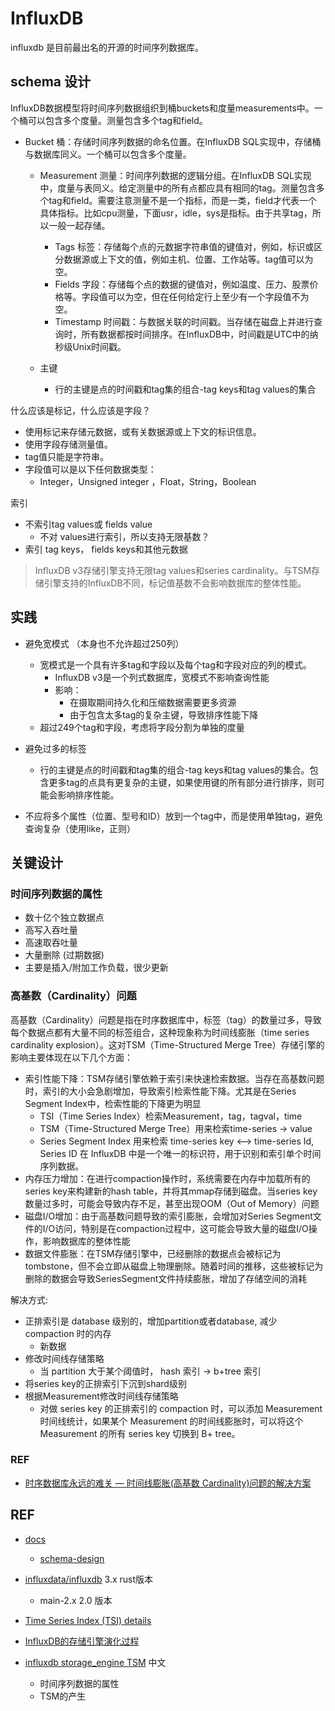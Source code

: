 # InfluxDB

influxdb 是目前最出名的开源的时间序列数据库。

## schema 设计

InfluxDB数据模型将时间序列数据组织到桶buckets和度量measurements中。一个桶可以包含多个度量。测量包含多个tag和field。

- Bucket 桶：存储时间序列数据的命名位置。在InfluxDB SQL实现中，存储桶与数据库同义。一个桶可以包含多个度量。
    - Measurement 测量：时间序列数据的逻辑分组。在InfluxDB SQL实现中，度量与表同义。给定测量中的所有点都应具有相同的tag。测量包含多个tag和field。需要注意测量不是一个指标，而是一类，field才代表一个具体指标。比如cpu测量，下面usr，idle，sys是指标。由于共享tag，所以一般一起存储。
        - Tags 标签：存储每个点的元数据字符串值的键值对，例如，标识或区分数据源或上下文的值，例如主机、位置、工作站等。tag值可以为空。
        - Fields 字段：存储每个点的数据的键值对，例如温度、压力、股票价格等。字段值可以为空，但在任何给定行上至少有一个字段值不为空。
        - Timestamp 时间戳：与数据关联的时间戳。当存储在磁盘上并进行查询时，所有数据都按时间排序。在InfluxDB中，时间戳是UTC中的纳秒级Unix时间戳。


    - 主键
      - 行的主键是点的时间戳和tag集的组合-tag keys和tag values的集合

什么应该是标记，什么应该是字段？
- 使用标记来存储元数据，或有关数据源或上下文的标识信息。
- 使用字段存储测量值。
- tag值只能是字符串。
- 字段值可以是以下任何数据类型：
  - Integer，Unsigned integer ，Float，String，Boolean


索引
- 不索引tag values或 fields value
  - 不对 values进行索引，所以支持无限基数？
- 索引 tag keys， fields keys和其他元数据

> InfluxDB v3存储引擎支持无限tag values和series cardinality。与TSM存储引擎支持的InfluxDB不同，标记值基数不会影响数据库的整体性能。



## 实践

- 避免宽模式 （本身也不允许超过250列）
  - 宽模式是一个具有许多tag和字段以及每个tag和字段对应的列的模式。
    - InfluxDB v3是一个列式数据库，宽模式不影响查询性能
    - 影响：
      - 在摄取期间持久化和压缩数据需要更多资源
      - 由于包含太多tag的复杂主键，导致排序性能下降
  - 超过249个tag和字段，考虑将字段分割为单独的度量

- 避免过多的标签
  - 行的主键是点的时间戳和tag集的组合-tag keys和tag values的集合。包含更多tag的点具有更复杂的主键，如果使用键的所有部分进行排序，则可能会影响排序性能。

-  不应将多个属性（位置、型号和ID）放到一个tag中，而是使用单独tag，避免查询复杂（使用like，正则）

## 关键设计

###  时间序列数据的属性

- 数十亿个独立数据点
- 高写入吞吐量
- 高速取吞吐量
- 大量删除 (过期数据)
- 主要是插入/附加工作负载，很少更新

### 高基数（Cardinality）问题
高基数（Cardinality）问题是指在时序数据库中，标签（tag）的数量过多，导致每个数据点都有大量不同的标签组合，这种现象称为时间线膨胀（time series cardinality explosion）。这对TSM（Time-Structured Merge Tree）存储引擎的影响主要体现在以下几个方面：

- 索引性能下降：TSM存储引擎依赖于索引来快速检索数据。当存在高基数问题时，索引的大小会急剧增加，导致索引检索性能下降。尤其是在Series Segment Index中，检索性能的下降更为明显
  - TSI（Time Series Index）检索Measurement，tag，tagval，time
  - TSM（Time-Structured Merge Tree）用来检索time-series -> value
  - Series Segment Index 用来检索 time-series key <–> time-series Id, Series ID 在 InfluxDB 中是一个唯一的标识符，用于识别和索引单个时间序列数据。
- 内存压力增加：在进行compaction操作时，系统需要在内存中加载所有的series key来构建新的hash table，并将其mmap存储到磁盘。当series key数量过多时，可能会导致内存不足，甚至出现OOM（Out of Memory）问题
- 磁盘I/O增加：由于高基数问题导致的索引膨胀，会增加对Series Segment文件的I/O访问，特别是在compaction过程中，这可能会导致大量的磁盘I/O操作，影响数据库的整体性能
- 数据文件膨胀：在TSM存储引擎中，已经删除的数据点会被标记为tombstone，但不会立即从磁盘上物理删除。随着时间的推移，这些被标记为删除的数据会导致SeriesSegment文件持续膨胀，增加了存储空间的消耗


解决方式:
- 正排索引是 database 级别的，增加partition或者database, 减少 compaction 时的内存
  - 新数据
- 修改时间线存储策略
  - 当 partition 大于某个阈值时， hash 索引 ->  b+tree 索引
- 将series key的正排索引下沉到shard级别
- 根据Measurement修改时间线存储策略
  - 对做 series key 的正排索引的 compaction 时，可以添加 Measurement 时间线统计，如果某个 Measurement 的时间线膨胀时，可以将这个 Measurement 的所有 series key 切换到 B+ tree。


### REF
- [时序数据库永远的难关 — 时间线膨胀(高基数 Cardinality)问题的解决方案](https://developer.aliyun.com/article/786289)



## REF
- [docs](https://docs.influxdata.com/)
    - [schema-design](https://docs.influxdata.com/influxdb/clustered/write-data/best-practices/schema-design/)
- [influxdata/influxdb](https://github.com/influxdata/influxdb) 3.x rust版本 
  - main-2.x  2.0 版本
- [Time Series Index (TSI) details](https://docs.influxdata.com/influxdb/v1/concepts/tsi-details/)
- [InfluxDB的存储引擎演化过程](https://developer.aliyun.com/article/727640)
  


- [influxdb storage_engine TSM](https://influxdb-v1-docs-cn.cnosdb.com/influxdb/v1.8/concepts/storage_engine/) 中文
  - 时间序列数据的属性
  - TSM的产生